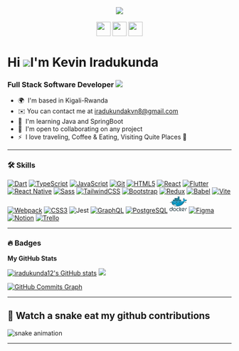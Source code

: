 <p align="center"><img src="https://media.giphy.com/media/M9gbBd9nbDrOTu1Mqx/giphy.gif" width="100"/></p>
<p align="center"> <a href="https://www.github.com/SergeInGithub" target="_blank" rel="noreferrer"><img src="https://raw.githubusercontent.com/danielcranney/readme-generator/main/public/icons/socials/github-dark.svg" width="32" height="32" /></a> <a href="https://www.linkedin.com/in/serge-mparirwa-nyirigira" target="_blank" rel="noreferrer"><img src="https://raw.githubusercontent.com/danielcranney/readme-generator/main/public/icons/socials/linkedin.svg" width="32" height="32" /></a> <a href="https://www.twitter.com/ny__serge" target="_blank" rel="noreferrer"><img src="https://raw.githubusercontent.com/danielcranney/readme-generator/main/public/icons/socials/twitter.svg" width="32" height="32" /></a></p>

# Hi ![](https://user-images.githubusercontent.com/18350557/176309783-0785949b-9127-417c-8b55-ab5a4333674e.gif)I'm Kevin Iradukunda

### Full Stack Software Developer <img src="https://media.giphy.com/media/WUlplcMpOCEmTGBtBW/giphy.gif" width="30">
* 🌍  I'm based in Kigali-Rwanda
* ✉️  You can contact me at [iradukundakvn8@gmail.com](mailto:iradukundakvn8@gmail.com )
* 🧠  I'm learning Java and SpringBoot
* 🤝  I'm open to collaborating on any project
* ⚡  I love traveling, Coffee & Eating, Visiting Quite Places 🫠

---

### 🛠️ Skills  

<p align="left"> 
  <a href="https://dart.dev" target="_blank" rel="noreferrer"><img src="https://upload.wikimedia.org/wikipedia/commons/f/fe/Dart_programming_language_logo.svg" width="40" height="40" alt="Dart" /></a> 
  <a href="https://www.typescriptlang.org/" target="_blank" rel="noreferrer"><img src="https://raw.githubusercontent.com/danielcranney/readme-generator/main/public/icons/skills/typescript-colored.svg" width="40" height="40" alt="TypeScript" /></a> 
  <a href="https://developer.mozilla.org/en-US/docs/Web/JavaScript" target="_blank" rel="noreferrer"><img src="https://raw.githubusercontent.com/danielcranney/readme-generator/main/public/icons/skills/javascript-colored.svg" width="40" height="40" alt="JavaScript" /></a> 
  <a href="https://git-scm.com/" target="_blank" rel="noreferrer"><img src="https://raw.githubusercontent.com/danielcranney/readme-generator/main/public/icons/skills/git-colored.svg" width="40" height="40" alt="Git" /></a> 
  <a href="https://developer.mozilla.org/en-US/docs/Glossary/HTML5" target="_blank" rel="noreferrer"><img src="https://raw.githubusercontent.com/danielcranney/readme-generator/main/public/icons/skills/html5-colored.svg" width="40" height="40" alt="HTML5" /></a> 
  <a href="https://reactjs.org/" target="_blank" rel="noreferrer"><img src="https://raw.githubusercontent.com/danielcranney/readme-generator/main/public/icons/skills/react-colored.svg" width="40" height="40" alt="React" /></a> 
  <a href="https://flutter.dev" target="_blank" rel="noreferrer"><img src="https://upload.wikimedia.org/wikipedia/commons/1/17/Google-flutter-logo.png" width="40" height="40" alt="Flutter" /></a> 
  <a href="https://reactnative.dev/" target="_blank" rel="noreferrer"><img src="https://reactnative.dev/img/header_logo.svg" alt="React Native" width="40" height="40"/></a>  
  <a href="https://sass-lang.com/" target="_blank" rel="noreferrer"><img src="https://raw.githubusercontent.com/danielcranney/readme-generator/main/public/icons/skills/sass-colored.svg" width="40" height="40" alt="Sass" /></a> 
  <a href="https://tailwindcss.com/" target="_blank" rel="noreferrer"><img src="https://raw.githubusercontent.com/danielcranney/readme-generator/main/public/icons/skills/tailwindcss-colored.svg" width="40" height="40" alt="TailwindCSS" /></a> 
  <a href="https://getbootstrap.com/" target="_blank" rel="noreferrer"><img src="https://raw.githubusercontent.com/danielcranney/readme-generator/main/public/icons/skills/bootstrap-colored.svg" width="40" height="40" alt="Bootstrap" /></a> 
  <a href="https://redux.js.org/" target="_blank" rel="noreferrer"><img src="https://raw.githubusercontent.com/danielcranney/readme-generator/main/public/icons/skills/redux-colored.svg" width="40" height="40" alt="Redux" /></a> 
  <a href="https://babeljs.io/" target="_blank" rel="noreferrer"><img src="https://raw.githubusercontent.com/danielcranney/readme-generator/main/public/icons/skills/babel-colored-dark.svg" width="40" height="40" alt="Babel" /></a> 
  <a href="https://vitejs.dev/" target="_blank" rel="noreferrer"><img src="https://raw.githubusercontent.com/danielcranney/readme-generator/main/public/icons/skills/vite-colored.svg" width="40" height="40" alt="Vite" /></a> 
  <a href="https://webpack.js.org/" target="_blank" rel="noreferrer"><img src="https://raw.githubusercontent.com/danielcranney/readme-generator/main/public/icons/skills/webpack-colored.svg" width="40" height="40" alt="Webpack" /></a> 
  <a href="https://www.w3.org/TR/CSS/#css" target="_blank" rel="noreferrer"><img src="https://raw.githubusercontent.com/danielcranney/readme-generator/main/public/icons/skills/css3-colored.svg" width="40" height="40" alt="CSS3" /></a>  
  <img src="https://www.vectorlogo.zone/logos/jestjsio/jestjsio-icon.svg" alt="Jest" width="40" height="40" /> 
  <a href="https://graphql.org/" target="_blank" rel="noreferrer"><img src="https://raw.githubusercontent.com/danielcranney/readme-generator/main/public/icons/skills/graphql-colored.svg" width="40" height="40" alt="GraphQL" /></a> 
  <a href="https://www.postgresql.org/" target="_blank" rel="noreferrer"><img src="https://raw.githubusercontent.com/danielcranney/readme-generator/main/public/icons/skills/postgresql-colored.svg" width="40" height="40" alt="PostgreSQL" /></a> 
  <a href="https://www.docker.com/" target="_blank" rel="noreferrer"><img src="https://raw.githubusercontent.com/devicons/devicon/master/icons/docker/docker-original-wordmark.svg" alt="Docker" width="40" height="40"/></a> 
  <a href="https://www.figma.com/" target="_blank" rel="noreferrer"><img src="https://raw.githubusercontent.com/danielcranney/readme-generator/main/public/icons/skills/figma-colored.svg" width="40" height="40" alt="Figma" /></a> 
  <a href="https://www.notion.so" target="_blank" rel="noreferrer"><img src="https://upload.wikimedia.org/wikipedia/commons/4/45/Notion_app_logo.png" width="40" height="40" alt="Notion" /></a> 
  <a href="https://trello.com" target="_blank" rel="noreferrer"><img src="https://play-lh.googleusercontent.com/CiGs15N1e1tXrSnVLEY9jOnKi1oNzPQNRjqhR8fXE0pnu_bRyNmfc8xXr2VQUJTfJ9A" width="40" height="40" alt="Trello" /></a> 
</p>

---

### 🔥 Badges

<b>My GitHub Stats</b>

<a href="http://www.github.com/iradukunda12"><img src="https://github-readme-stats.vercel.app/api?username=iradukunda12&show_icons=true&hide=&count_private=true&title_color=6366f1&text_color=ffffff&icon_color=0891b2&bg_color=1c1917&hide_border=true&show_icons=true" alt="iradukunda12's GitHub stats" width="400"/></a>
<a href="http://www.github.com/iradukunda12"><img src="https://github-readme-streak-stats.herokuapp.com/?user=iradukunda12&stroke=ffffff&background=1c1917&ring=6366f1&fire=6366f1&currStreakNum=ffffff&currStreakLabel=6366f1&sideNums=ffffff&sideLabels=ffffff&dates=ffffff&hide_border=true" width="440"/></a>

<a href="http://www.github.com/iradukunda12"><img src="https://github-readme-activity-graph.vercel.app/graph?username=SergeInGithub&bg_color=1c1917&color=ffffff&line=6366f1&point=ffffff&area_color=1c1917&area=true&hide_border=true&custom_title=GitHub%20Commits%20Graph" alt="GitHub Commits Graph" /></a>


---

## 🐍 Watch a snake eat my github contributions

![snake animation](https://github.com/iradukunda12/iradukunda12/blob/output/github-contribution-grid-snake2.svg)

---

